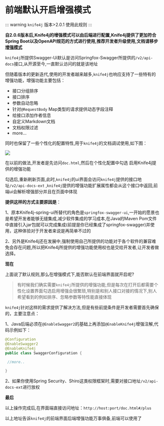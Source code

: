 # 前端默认开启增强模式

::: warning
`knife4j` 版本>2.0.1 使用此规则
:::

**自2.0.6版本后,Knife4j的增强模式可以由后端进行配置,Knife4j提供了更加符合Spring Boot以及OpenAPI规范的方式进行使用,推荐开发者升级使用,文档请移步[增强模式](enhance.md)**

`knife4j`所提供Swagger-Ui默认是访问Springfox-Swagger所提供的`/v2/api-docs`接口,从开源至今,一直默认访问的就是该地址

但随着版本的更新迭代,使用的开发者越来越多,`knife4j`也响应支持了一些特有的增强功能，增强功能主要包括：

- 接口分组排序
- 接口排序
- 参数自动忽略
- 针对`@RequestBody` Map类型的请求提供动态字段注释
- 给接口添加作者信息
- 自定义Markdown文档
- 文档权限过滤
- more...

同时也保留了一些个性化的配置特性,用于`knife4j`的文档调试使用,如下图：

![](/images/knife4j/set.png)


在以前的做法,开发者是先访问`doc.html`,然后在个性化配置中勾选 启用Knife4j提供的增强功能

勾选后,重新刷新页面,此时,`knife4j`的ui界面会访问`knife4j`提供的接口地址`/v2/api-docs-ext` ,`knife4j`提供的增强功能扩展属性都会从这个接口中返回,前端ui会解析增强部分并且在页面中体现

**提供这样的方式主要原因是**：

1、原本Knife4j-spring-ui所替代的角色是`springfox-swagger-ui`,一开始的愿景也是希望开发者能够无缝集成,减少软件集成的学习成本,在Java的Maven Pom文件中直接引入jar包就可以完成集成(前提是你已经集成了springfox-swagger)并使用，这种体验对于开发者来说是再简单不过的

2、另外是Knife4j还在发展中,强制使用自己所提供的功能对于各个软件的兼容难免会存在问题,所以把Knife4j所提供的增强功能使用权也是交给开发者,让开发者做选择。


**现在**

上面说了默认规则,那么在增强模式下,能否默认在前端界面就开启呢?

> 有时候我们确实需要`knife4j`所提供的增强功能,但是每次在打开后都需要个性化设置界面勾选启用增强会很繁琐,特别是和别人接口对接的情况下,别人希望看到的例如排序、忽略参数等特性能直接体现

`knife4j`针对这样的需求提供了解决方法,但是有些前提条件是开发者需要首先确保的，主要注意点：

1、Java后端必须在`@EnableSwagger2`的基础上再添加`@EnableKnife4j`增强注解,代码示例如下：
```java
@Configuration
@EnableSwagger2
@EnableKnife4j
public class SwaggerConfiguration {
    
 //more..

}
```

2、如果你使用Spring Security、Shiro这类权限框架时,需要对接口地址`/v2/api-docs-ext`进行放权


**最后**

以上操作完成后,在界面端直接访问地址：`http://host:port/doc.html#/plus` 

以上地址告诉`knife4j`的前端界面后端增强功能万事俱备,前端可以使用了

